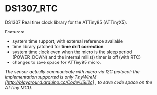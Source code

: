 # DS1307_RTC
DS1307 Real time clock library for the ATTiny85 (ATTinyX5).

Features:

*   system time support, with external reference available
*   time library patched for **time drift correction**
*   system time clock even when the micro is the sleep period (POWER_DOWN) and the internal millis() timer is off (with RTC)
*   changes to save space for ATTiny85 micro. 



_The sensor actually communicate with micro via I2C protocol: the implementation supported is only TinyWireM [http://playground.arduino.cc/Code/USIi2c] , to save code space on the ATTiny MCU._    
